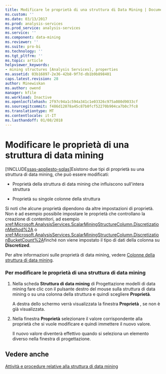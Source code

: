 ```yaml
---
title: Modificare le proprietà di una struttura di Data Mining | Documenti Microsoft
ms.custom: ''
ms.date: 03/13/2017
ms.prod: analysis-services
ms.prod_service: analysis-services
ms.service: ''
ms.component: data-mining
ms.reviewer: ''
ms.suite: pro-bi
ms.technology: ''
ms.tgt_pltfrm: ''
ms.topic: article
helpviewer_keywords:
- mining structures [Analysis Services], properties
ms.assetid: 03b16897-2e36-42b8-9f7d-db1b9b898401
caps.latest.revision: 28
author: Minewiskan
ms.author: owend
manager: kfile
ms.workload: Inactive
ms.openlocfilehash: 2f97c94a1c594a341c1e03326c975a080d9033cf
ms.sourcegitcommit: f486d12078a45c87b0fcf52270b904ca7b0c7fc8
ms.translationtype: MT
ms.contentlocale: it-IT
ms.lasthandoff: 01/08/2018
---
```

# <a name="change-the-properties-of-a-mining-structure"></a>Modificare le proprietà di una struttura di data mining
[!INCLUDE[ssas-appliesto-sqlas](../../includes/ssas-appliesto-sqlas.md)]Esistono due tipi di proprietà su una struttura di data mining, che può essere modificati:  
  
-   Proprietà della struttura di data mining che influiscono sull'intera struttura  
  
-   Proprietà su singole colonne della struttura  
  
 Si noti che alcune proprietà dipendono da altre impostazioni di proprietà. Non è ad esempio possibile impostare le proprietà che controllano la creazione di contenitori, ad esempio <xref:Microsoft.AnalysisServices.ScalarMiningStructureColumn.DiscretizationMethod%2A> o <xref:Microsoft.AnalysisServices.ScalarMiningStructureColumn.DiscretizationBucketCount%2A>finché non viene impostato il tipo di dati della colonna su **Discretized**.  
  
 Per altre informazioni sulle proprietà di data mining, vedere [Colonne della struttura di data mining](../../analysis-services/data-mining/mining-structure-columns.md).  
  
### <a name="to-change-the-properties-of-a-mining-structure"></a>Per modificare le proprietà di una struttura di data mining  
  
1.  Nella scheda **Struttura di data mining** di Progettazione modelli di data mining fare clic con il pulsante destro del mouse sulla struttura di data mining o su una colonna della struttura e quindi scegliere **Proprietà**.  
  
     A destra dello schermo verrà visualizzata la finestra **Proprietà** , se non è già visualizzata.  
  
2.  Nella finestra **Proprietà** selezionare il valore corrispondente alla proprietà che si vuole modificare e quindi immettere il nuovo valore.  
  
     Il nuovo valore diventerà effettivo quando si seleziona un elemento diverso nella finestra di progettazione.  
  
## <a name="see-also"></a>Vedere anche  
 [Attività e procedure relative alla struttura di data mining](../../analysis-services/data-mining/mining-structure-tasks-and-how-tos.md)  
  
  
